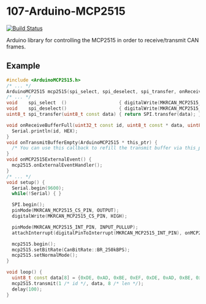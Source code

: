 107-Arduino-MCP2515
===================
[![Build Status](https://travis-ci.org/107-systems/107-Arduino-MCP2515.svg?branch=master)](https://travis-ci.org/107-systems/107-Arduino-MCP2515)

Arduino library for controlling the MCP2515 in order to receive/transmit CAN frames.

## Example
```C++
#include <ArduinoMCP2515.h>
/* ... */
ArduinoMCP2515 mcp2515(spi_select, spi_deselect, spi_transfer, onReceiveBufferFull, onTransmitBufferEmpty);
/* ... */
void    spi_select  ()                   { digitalWrite(MKRCAN_MCP2515_CS_PIN, LOW); }
void    spi_deselect()                   { digitalWrite(MKRCAN_MCP2515_CS_PIN, HIGH); }
uint8_t spi_transfer(uint8_t const data) { return SPI.transfer(data); }

void onReceiveBufferFull(uint32_t const id, uint8_t const * data, uint8_t const len) {
  Serial.println(id, HEX);
}
void onTransmitBufferEmpty(ArduinoMCP2515 * this_ptr) {
  /* You can use this callback to refill the transmit buffer via this_ptr->transmit(...) */
}
void onMCP2515ExternalEvent() {
  mcp2515.onExternalEventHandler();
}
/* ... */
void setup() {
  Serial.begin(9600);
  while(!Serial) { }

  SPI.begin();
  pinMode(MKRCAN_MCP2515_CS_PIN, OUTPUT);
  digitalWrite(MKRCAN_MCP2515_CS_PIN, HIGH);

  pinMode(MKRCAN_MCP2515_INT_PIN, INPUT_PULLUP);
  attachInterrupt(digitalPinToInterrupt(MKRCAN_MCP2515_INT_PIN), onMCP2515ExternalEvent, FALLING);

  mcp2515.begin();
  mcp2515.setBitRate(CanBitRate::BR_250kBPS);
  mcp2515.setNormalMode();
}

void loop() {
  uint8_t const data[8] = {0xDE, 0xAD, 0xBE, 0xEF, 0xDE, 0xAD, 0xBE, 0xEF};
  mcp2515.transmit(1 /* id */, data, 8 /* len */);
  delay(100);
}
```
